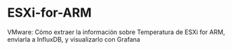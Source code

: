 # ESXi-for-ARM
VMware: Cómo extraer la información sobre Temperatura de ESXi for ARM, enviarla a InfluxDB, y visualizarlo con Grafana
